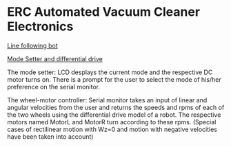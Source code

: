 # ERC Automated Vacuum Cleaner Electronics

[Line following bot](https://www.tinkercad.com/things/bgIEer8z0oY)


[Mode Setter and differential drive](https://www.tinkercad.com/things/4bE99C3nQTb)

The mode setter:
  LCD desplays the current mode and the respective DC motor turns on.
  There is a prompt for the user to select the mode of his/her preference on the serial monitor.
  
The wheel-motor controller:
  Serial monitor takes an input of linear and angular velocities from the user and returns
  the speeds and rpms of each of the two wheels using the differential drive model of a robot.
  The respective motors named MotorL and MotorR turn according to these rpms.
  (Special cases of rectilinear motion with Wz=0 and motion with negative velocities have been taken into account)
